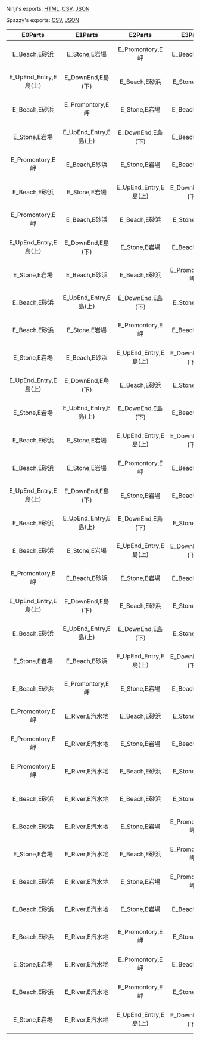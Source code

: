 Ninji's exports: [HTML](https://wuffs.org/acnh/bcsv_150/html/FieldOutsideTemplate.html), [CSV](https://wuffs.org/acnh/bcsv_150/csv/FieldOutsideTemplate.csv), [JSON](https://wuffs.org/acnh/bcsv_150/json/FieldOutsideTemplate.json)

Spazzy's exports: [CSV](https://github.com/McSpazzy/acnh-csv/blob/master/FieldOutsideTemplate.csv), [JSON](https://github.com/McSpazzy/acnh-json/blob/master/FieldOutsideTemplate.json)

| E0Parts | E1Parts | E2Parts | E3Parts | N0Parts | N1Parts | N2Parts | N3Parts | N4Parts | NEParts | NWParts | S0Parts | S1Parts | S2Parts | S3Parts | S4Parts | SEParts | SWParts | SeaType | TemplateKind | W0Parts | W1Parts | W2Parts | W3Parts | WindDirection | UniqueID | EnglishName |
|:--:|:--:|:--:|:--:|:--:|:--:|:--:|:--:|:--:|:--:|:--:|:--:|:--:|:--:|:--:|:--:|:--:|:--:|:--:|:--:|:--:|:--:|:--:|:--:|:--:|:--:|:--:|
| E_Beach,E砂浜 | E_Stone,E岩場 | E_Promontory,E岬 | E_Beach,E砂浜 | N_Stone,N岩場 | N_Stone,N岩場 | N_Stone,N岩場 | N_Tsunekiti,Nつねきち | N_Stone,N岩場 | NE_Stone,NE岩場 | NW_Stone,NW岩場 | S_River,S汽水地 | S_Airport_L,S空港(左) | S_Airport_R,S空港(右) | S_Beach,S砂浜 | S_River,S汽水地 | SE_Jetty,SE砂浜桟橋 | SW_Beach,SW砂浜 | 3B,東西進入可 | 3B_S2,南中州 | W_UpEnd_Entry,W島(上) | W_DownEnd,W島(下) | W_Beach,W砂浜 | W_Stone,W岩場 | DNE_NNW,昼：北東、夜：北西 | 19 | 'FldOutTemplateA00' | 
| E_UpEnd_Entry,E島(上) | E_DownEnd,E島(下) | E_Beach,E砂浜 | E_Stone,E岩場 | N_Stone,N岩場 | N_Tsunekiti,Nつねきち | N_Stone,N岩場 | N_Stone,N岩場 | N_Stone,N岩場 | NE_Stone,NE岩場 | NW_Stone,NW岩場 | S_River,S汽水地 | S_Airport_L,S空港(左) | S_Airport_R,S空港(右) | S_Beach,S砂浜 | S_River,S汽水地 | SE_Beach,SE砂浜 | SW_Jetty,SW砂浜桟橋 | 3B,東西進入可 | 3B_S2,南中州 | W_Stone,W岩場 | W_Beach,W砂浜 | W_Promontory,W岬 | W_Beach,W砂浜 | DNE_NNW,昼：北東、夜：北西 | 21 | 'FldOutTemplateA01' | 
| E_Beach,E砂浜 | E_Promontory,E岬 | E_Stone,E岩場 | E_Beach,E砂浜 | N_Stone,N岩場 | N_Stone,N岩場 | N_Tsunekiti,Nつねきち | N_Stone,N岩場 | N_Stone,N岩場 | NE_Stone,NE岩場 | NW_Stone,NW岩場 | S_River,S汽水地 | S_Airport_L,S空港(左) | S_Airport_R,S空港(右) | S_Beach,S砂浜 | S_River,S汽水地 | SE_Beach,SE砂浜 | SW_Jetty,SW砂浜桟橋 | 3B,東西進入可 | 3B_S2,南中州 | W_Stone,W岩場 | W_UpEnd_Entry,W島(上) | W_DownEnd,W島(下) | W_Beach,W砂浜 | DNE_NNW,昼：北東、夜：北西 | 22 | 'FldOutTemplateA02' | 
| E_Stone,E岩場 | E_UpEnd_Entry,E島(上) | E_DownEnd,E島(下) | E_Beach,E砂浜 | N_Stone,N岩場 | N_Stone,N岩場 | N_Stone,N岩場 | N_Tsunekiti,Nつねきち | N_Stone,N岩場 | NE_Stone,NE岩場 | NW_Stone,NW岩場 | S_River,S汽水地 | S_Beach,S砂浜 | S_Airport_L,S空港(左) | S_Airport_R,S空港(右) | S_River,S汽水地 | SE_Jetty,SE砂浜桟橋 | SW_Beach,SW砂浜 | 3B,東西進入可 | 3B_S2,南中州 | W_Beach,W砂浜 | W_Stone,W岩場 | W_Beach,W砂浜 | W_Promontory,W岬 | DNW_NNE,昼：北西、夜：北東 | 23 | 'FldOutTemplateA03' | 
| E_Promontory,E岬 | E_Beach,E砂浜 | E_Stone,E岩場 | E_Beach,E砂浜 | N_Stone,N岩場 | N_Tsunekiti,Nつねきち | N_Stone,N岩場 | N_Stone,N岩場 | N_Stone,N岩場 | NE_Stone,NE岩場 | NW_Stone,NW岩場 | S_River,S汽水地 | S_Beach,S砂浜 | S_Airport_L,S空港(左) | S_Airport_R,S空港(右) | S_River,S汽水地 | SE_Jetty,SE砂浜桟橋 | SW_Beach,SW砂浜 | 3B,東西進入可 | 3B_S2,南中州 | W_Stone,W岩場 | W_Beach,W砂浜 | W_UpEnd_Entry,W島(上) | W_DownEnd,W島(下) | DNW_NNE,昼：北西、夜：北東 | 25 | 'FldOutTemplateA04' | 
| E_Beach,E砂浜 | E_Stone,E岩場 | E_UpEnd_Entry,E島(上) | E_DownEnd,E島(下) | N_Stone,N岩場 | N_Stone,N岩場 | N_Tsunekiti,Nつねきち | N_Stone,N岩場 | N_Stone,N岩場 | NE_Stone,NE岩場 | NW_Stone,NW岩場 | S_River,S汽水地 | S_Beach,S砂浜 | S_Airport_L,S空港(左) | S_Airport_R,S空港(右) | S_River,S汽水地 | SE_Beach,SE砂浜 | SW_Jetty,SW砂浜桟橋 | 3B,東西進入可 | 3B_S2,南中州 | W_Beach,W砂浜 | W_Promontory,W岬 | W_Stone,W岩場 | W_Beach,W砂浜 | DNW_NNE,昼：北西、夜：北東 | 24 | 'FldOutTemplateA05' | 
| E_Promontory,E岬 | E_Beach,E砂浜 | E_Beach,E砂浜 | E_Stone,E岩場 | N_Stone,N岩場 | N_Tsunekiti,Nつねきち | N_Stone,N岩場 | N_Stone,N岩場 | N_Stone,N岩場 | NE_Stone,NE岩場 | NW_Stone,NW岩場 | S_River,S汽水地 | S_Airport_L,S空港(左) | S_Airport_R,S空港(右) | S_Beach,S砂浜 | S_River,S汽水地 | SE_Beach,SE砂浜 | SW_Jetty,SW砂浜桟橋 | 3B,東西進入可 | 3B_S2,南中州 | W_UpEnd_Entry,W島(上) | W_DownEnd,W島(下) | W_Stone,W岩場 | W_Beach,W砂浜 | DNE_NNW,昼：北東、夜：北西 | 20 | 'FldOutTemplateA06' | 
| E_UpEnd_Entry,E島(上) | E_DownEnd,E島(下) | E_Stone,E岩場 | E_Beach,E砂浜 | N_Stone,N岩場 | N_Stone,N岩場 | N_Tsunekiti,Nつねきち | N_Stone,N岩場 | N_Stone,N岩場 | NE_Stone,NE岩場 | NW_Stone,NW岩場 | S_River,S汽水地 | S_Airport_L,S空港(左) | S_Airport_R,S空港(右) | S_Beach,S砂浜 | S_River,S汽水地 | SE_Jetty,SE砂浜桟橋 | SW_Beach,SW砂浜 | 3B,東西進入可 | 3B_S2,南中州 | W_Promontory,W岬 | W_Beach,W砂浜 | W_Beach,W砂浜 | W_Stone,W岩場 | DNE_NNW,昼：北東、夜：北西 | 17 | 'FldOutTemplateA07' | 
| E_Stone,E岩場 | E_Beach,E砂浜 | E_Beach,E砂浜 | E_Promontory,E岬 | N_Stone,N岩場 | N_Stone,N岩場 | N_Stone,N岩場 | N_Tsunekiti,Nつねきち | N_Stone,N岩場 | NE_Stone,NE岩場 | NW_Stone,NW岩場 | S_River,S汽水地 | S_Airport_L,S空港(左) | S_Airport_R,S空港(右) | S_Beach,S砂浜 | S_River,S汽水地 | SE_Beach,SE砂浜 | SW_Jetty,SW砂浜桟橋 | 3B,東西進入可 | 3B_S2,南中州 | W_Beach,W砂浜 | W_UpEnd_Entry,W島(上) | W_DownEnd,W島(下) | W_Stone,W岩場 | DNE_NNW,昼：北東、夜：北西 | 18 | 'FldOutTemplateA08' | 
| E_Beach,E砂浜 | E_UpEnd_Entry,E島(上) | E_DownEnd,E島(下) | E_Stone,E岩場 | N_Stone,N岩場 | N_Stone,N岩場 | N_Stone,N岩場 | N_Tsunekiti,Nつねきち | N_Stone,N岩場 | NE_Stone,NE岩場 | NW_Stone,NW岩場 | S_River,S汽水地 | S_Beach,S砂浜 | S_Airport_L,S空港(左) | S_Airport_R,S空港(右) | S_River,S汽水地 | SE_Beach,SE砂浜 | SW_Jetty,SW砂浜桟橋 | 3B,東西進入可 | 3B_S2,南中州 | W_Promontory,W岬 | W_Stone,W岩場 | W_Beach,W砂浜 | W_Beach,W砂浜 | DNW_NNE,昼：北西、夜：北東 | 16 | 'FldOutTemplateA09' | 
| E_Beach,E砂浜 | E_Stone,E岩場 | E_Promontory,E岬 | E_Beach,E砂浜 | N_Stone,N岩場 | N_Tsunekiti,Nつねきち | N_Stone,N岩場 | N_Stone,N岩場 | N_Stone,N岩場 | NE_Stone,NE岩場 | NW_Stone,NW岩場 | S_River,S汽水地 | S_Beach,S砂浜 | S_Airport_L,S空港(左) | S_Airport_R,S空港(右) | S_River,S汽水地 | SE_Jetty,SE砂浜桟橋 | SW_Beach,SW砂浜 | 3B,東西進入可 | 3B_S2,南中州 | W_Beach,W砂浜 | W_Stone,W岩場 | W_UpEnd_Entry,W島(上) | W_DownEnd,W島(下) | DNW_NNE,昼：北西、夜：北東 | 15 | 'FldOutTemplateA10' | 
| E_Stone,E岩場 | E_Beach,E砂浜 | E_UpEnd_Entry,E島(上) | E_DownEnd,E島(下) | N_Stone,N岩場 | N_Stone,N岩場 | N_Tsunekiti,Nつねきち | N_Stone,N岩場 | N_Stone,N岩場 | NE_Stone,NE岩場 | NW_Stone,NW岩場 | S_River,S汽水地 | S_Beach,S砂浜 | S_Airport_L,S空港(左) | S_Airport_R,S空港(右) | S_River,S汽水地 | SE_Jetty,SE砂浜桟橋 | SW_Beach,SW砂浜 | 3B,東西進入可 | 3B_S2,南中州 | W_Stone,W岩場 | W_Beach,W砂浜 | W_Beach,W砂浜 | W_Promontory,W岬 | DNW_NNE,昼：北西、夜：北東 | 14 | 'FldOutTemplateA11' | 
| E_UpEnd_Entry,E島(上) | E_DownEnd,E島(下) | E_Beach,E砂浜 | E_Stone,E岩場 | N_Stone,N岩場 | N_Stone,N岩場 | N_Tsunekiti,Nつねきち | N_Stone,N岩場 | N_Stone,N岩場 | NE_Stone,NE岩場 | NW_Stone,NW岩場 | S_Airport_L,S空港(左) | S_Airport_R,S空港(右) | S_Beach,S砂浜 | S_River,S汽水地 | S_Beach,S砂浜 | SE_Jetty,SE砂浜桟橋 | SW_Beach,SW砂浜 | 3B,東西進入可 | 3B_SW,南西中州 | W_Promontory,W岬 | W_River,W汽水地 | W_Stone,W岩場 | W_Beach,W砂浜 | DNW_NNE,昼：北西、夜：北東 | 26 | 'FldOutTemplateB00' | 
| E_Stone,E岩場 | E_UpEnd_Entry,E島(上) | E_DownEnd,E島(下) | E_Beach,E砂浜 | N_Stone,N岩場 | N_Stone,N岩場 | N_Stone,N岩場 | N_Tsunekiti,Nつねきち | N_Stone,N岩場 | NE_Stone,NE岩場 | NW_Stone,NW岩場 | S_Airport_L,S空港(左) | S_Airport_R,S空港(右) | S_Beach,S砂浜 | S_River,S汽水地 | S_Beach,S砂浜 | SE_Jetty,SE砂浜桟橋 | SW_Beach,SW砂浜 | 3B,東西進入可 | 3B_SW,南西中州 | W_Promontory,W岬 | W_River,W汽水地 | W_Beach,W砂浜 | W_Stone,W岩場 | DNW_NNE,昼：北西、夜：北東 | 27 | 'FldOutTemplateB01' | 
| E_Beach,E砂浜 | E_Stone,E岩場 | E_UpEnd_Entry,E島(上) | E_DownEnd,E島(下) | N_Stone,N岩場 | N_Stone,N岩場 | N_Stone,N岩場 | N_Stone,N岩場 | N_Tsunekiti,Nつねきち | NE_Stone,NE岩場 | NW_Stone,NW岩場 | S_Airport_L,S空港(左) | S_Airport_R,S空港(右) | S_Beach,S砂浜 | S_River,S汽水地 | S_Beach,S砂浜 | SE_Jetty,SE砂浜桟橋 | SW_Beach,SW砂浜 | 3B,東西進入可 | 3B_SW,南西中州 | W_Promontory,W岬 | W_River,W汽水地 | W_Stone,W岩場 | W_Beach,W砂浜 | DNW_NNE,昼：北西、夜：北東 | 28 | 'FldOutTemplateB02' | 
| E_Beach,E砂浜 | E_Stone,E岩場 | E_Promontory,E岬 | E_Beach,E砂浜 | N_Stone,N岩場 | N_Stone,N岩場 | N_Tsunekiti,Nつねきち | N_Stone,N岩場 | N_Stone,N岩場 | NE_Stone,NE岩場 | NW_Stone,NW岩場 | S_Airport_L,S空港(左) | S_Airport_R,S空港(右) | S_Beach,S砂浜 | S_River,S汽水地 | S_Beach,S砂浜 | SE_Jetty,SE砂浜桟橋 | SW_Beach,SW砂浜 | 3B,東西進入可 | 3B_SW,南西中州 | W_Beach,W砂浜 | W_River,W汽水地 | W_Stone,W岩場 | W_Beach,W砂浜 | DNW_NNE,昼：北西、夜：北東 | 29 | 'FldOutTemplateB03' | 
| E_UpEnd_Entry,E島(上) | E_DownEnd,E島(下) | E_Stone,E岩場 | E_Beach,E砂浜 | N_Stone,N岩場 | N_Stone,N岩場 | N_Stone,N岩場 | N_Tsunekiti,Nつねきち | N_Stone,N岩場 | NE_Stone,NE岩場 | NW_Stone,NW岩場 | S_Beach,S砂浜 | S_Airport_L,S空港(左) | S_Airport_R,S空港(右) | S_River,S汽水地 | S_Beach,S砂浜 | SE_Jetty,SE砂浜桟橋 | SW_Beach,SW砂浜 | 3B,東西進入可 | 3B_SW,南西中州 | W_Stone,W岩場 | W_River,W汽水地 | W_Beach,W砂浜 | W_Promontory,W岬 | DNW_NNE,昼：北西、夜：北東 | 30 | 'FldOutTemplateB04' | 
| E_Beach,E砂浜 | E_UpEnd_Entry,E島(上) | E_DownEnd,E島(下) | E_Stone,E岩場 | N_Stone,N岩場 | N_Stone,N岩場 | N_Stone,N岩場 | N_Stone,N岩場 | N_Tsunekiti,Nつねきち | NE_Stone,NE岩場 | NW_Stone,NW岩場 | S_Beach,S砂浜 | S_Airport_L,S空港(左) | S_Airport_R,S空港(右) | S_River,S汽水地 | S_Beach,S砂浜 | SE_Jetty,SE砂浜桟橋 | SW_Beach,SW砂浜 | 3B,東西進入可 | 3B_SW,南西中州 | W_Beach,W砂浜 | W_River,W汽水地 | W_Stone,W岩場 | W_Promontory,W岬 | DNW_NNE,昼：北西、夜：北東 | 31 | 'FldOutTemplateB05' | 
| E_Beach,E砂浜 | E_Stone,E岩場 | E_UpEnd_Entry,E島(上) | E_DownEnd,E島(下) | N_Stone,N岩場 | N_Stone,N岩場 | N_Tsunekiti,Nつねきち | N_Stone,N岩場 | N_Stone,N岩場 | NE_Stone,NE岩場 | NW_Stone,NW岩場 | S_Beach,S砂浜 | S_Airport_L,S空港(左) | S_Airport_R,S空港(右) | S_River,S汽水地 | S_Beach,S砂浜 | SE_Jetty,SE砂浜桟橋 | SW_Beach,SW砂浜 | 3B,東西進入可 | 3B_SW,南西中州 | W_Beach,W砂浜 | W_River,W汽水地 | W_Stone,W岩場 | W_Promontory,W岬 | DNW_NNE,昼：北西、夜：北東 | 32 | 'FldOutTemplateB06' | 
| E_Promontory,E岬 | E_Beach,E砂浜 | E_Stone,E岩場 | E_Beach,E砂浜 | N_Stone,N岩場 | N_Stone,N岩場 | N_Stone,N岩場 | N_Tsunekiti,Nつねきち | N_Stone,N岩場 | NE_Stone,NE岩場 | NW_Stone,NW岩場 | S_Beach,S砂浜 | S_Airport_L,S空港(左) | S_Airport_R,S空港(右) | S_River,S汽水地 | S_Beach,S砂浜 | SE_Jetty,SE砂浜桟橋 | SW_Beach,SW砂浜 | 3B,東西進入可 | 3B_SW,南西中州 | W_Beach,W砂浜 | W_River,W汽水地 | W_Beach,W砂浜 | W_Stone,W岩場 | DNW_NNE,昼：北西、夜：北東 | 33 | 'FldOutTemplateB07' | 
| E_UpEnd_Entry,E島(上) | E_DownEnd,E島(下) | E_Beach,E砂浜 | E_Stone,E岩場 | N_Stone,N岩場 | N_Stone,N岩場 | N_Stone,N岩場 | N_Stone,N岩場 | N_Tsunekiti,Nつねきち | NE_Stone,NE岩場 | NW_Stone,NW岩場 | S_Beach,S砂浜 | S_Airport_L,S空港(左) | S_Airport_R,S空港(右) | S_River,S汽水地 | S_Beach,S砂浜 | SE_Jetty,SE砂浜桟橋 | SW_Beach,SW砂浜 | 3B,東西進入可 | 3B_SW,南西中州 | W_Stone,W岩場 | W_River,W汽水地 | W_Promontory,W岬 | W_Beach,W砂浜 | DNW_NNE,昼：北西、夜：北東 | 34 | 'FldOutTemplateB08' | 
| E_Beach,E砂浜 | E_UpEnd_Entry,E島(上) | E_DownEnd,E島(下) | E_Stone,E岩場 | N_Stone,N岩場 | N_Stone,N岩場 | N_Tsunekiti,Nつねきち | N_Stone,N岩場 | N_Stone,N岩場 | NE_Stone,NE岩場 | NW_Stone,NW岩場 | S_Airport_L,S空港(左) | S_Airport_R,S空港(右) | S_Beach,S砂浜 | S_River,S汽水地 | S_Beach,S砂浜 | SE_Jetty,SE砂浜桟橋 | SW_Beach,SW砂浜 | 3B,東西進入可 | 3B_SW,南西中州 | W_Beach,W砂浜 | W_River,W汽水地 | W_Promontory,W岬 | W_Stone,W岩場 | DNW_NNE,昼：北西、夜：北東 | 35 | 'FldOutTemplateB09' | 
| E_Stone,E岩場 | E_Beach,E砂浜 | E_UpEnd_Entry,E島(上) | E_DownEnd,E島(下) | N_Stone,N岩場 | N_Stone,N岩場 | N_Stone,N岩場 | N_Tsunekiti,Nつねきち | N_Stone,N岩場 | NE_Stone,NE岩場 | NW_Stone,NW岩場 | S_Beach,S砂浜 | S_Airport_L,S空港(左) | S_Airport_R,S空港(右) | S_River,S汽水地 | S_Beach,S砂浜 | SE_Jetty,SE砂浜桟橋 | SW_Beach,SW砂浜 | 3B,東西進入可 | 3B_SW,南西中州 | W_Beach,W砂浜 | W_River,W汽水地 | W_Promontory,W岬 | W_Stone,W岩場 | DNW_NNE,昼：北西、夜：北東 | 36 | 'FldOutTemplateB10' | 
| E_Beach,E砂浜 | E_Promontory,E岬 | E_Stone,E岩場 | E_Beach,E砂浜 | N_Stone,N岩場 | N_Stone,N岩場 | N_Stone,N岩場 | N_Stone,N岩場 | N_Tsunekiti,Nつねきち | NE_Stone,NE岩場 | NW_Stone,NW岩場 | S_Airport_L,S空港(左) | S_Airport_R,S空港(右) | S_Beach,S砂浜 | S_River,S汽水地 | S_Beach,S砂浜 | SE_Jetty,SE砂浜桟橋 | SW_Beach,SW砂浜 | 3B,東西進入可 | 3B_SW,南西中州 | W_Stone,W岩場 | W_River,W汽水地 | W_UpEnd_Entry,W島(上) | W_DownEnd,W島(下) | DNW_NNE,昼：北西、夜：北東 | 37 | 'FldOutTemplateB11' | 
| E_Promontory,E岬 | E_River,E汽水地 | E_Beach,E砂浜 | E_Stone,E岩場 | N_Tsunekiti,Nつねきち | N_Stone,N岩場 | N_Stone,N岩場 | N_Stone,N岩場 | N_Stone,N岩場 | NE_Stone,NE岩場 | NW_Stone,NW岩場 | S_Beach,S砂浜 | S_River,S汽水地 | S_Airport_L,S空港(左) | S_Airport_R,S空港(右) | S_Beach,S砂浜 | SE_Beach,SE砂浜 | SW_Jetty,SW砂浜桟橋 | 3B,東西進入可 | 3B_SE,南東中州 | W_UpEnd_Entry,W島(上) | W_DownEnd,W島(下) | W_Stone,W岩場 | W_Beach,W砂浜 | DNE_NNW,昼：北東、夜：北西 | 38 | 'FldOutTemplateC00' | 
| E_Promontory,E岬 | E_River,E汽水地 | E_Stone,E岩場 | E_Beach,E砂浜 | N_Stone,N岩場 | N_Tsunekiti,Nつねきち | N_Stone,N岩場 | N_Stone,N岩場 | N_Stone,N岩場 | NE_Stone,NE岩場 | NW_Stone,NW岩場 | S_Beach,S砂浜 | S_River,S汽水地 | S_Airport_L,S空港(左) | S_Airport_R,S空港(右) | S_Beach,S砂浜 | SE_Beach,SE砂浜 | SW_Jetty,SW砂浜桟橋 | 3B,東西進入可 | 3B_SE,南東中州 | W_Beach,W砂浜 | W_UpEnd_Entry,W島(上) | W_DownEnd,W島(下) | W_Stone,W岩場 | DNE_NNW,昼：北東、夜：北西 | 39 | 'FldOutTemplateC01' | 
| E_Promontory,E岬 | E_River,E汽水地 | E_Beach,E砂浜 | E_Stone,E岩場 | N_Stone,N岩場 | N_Stone,N岩場 | N_Tsunekiti,Nつねきち | N_Stone,N岩場 | N_Stone,N岩場 | NE_Stone,NE岩場 | NW_Stone,NW岩場 | S_Beach,S砂浜 | S_River,S汽水地 | S_Airport_L,S空港(左) | S_Airport_R,S空港(右) | S_Beach,S砂浜 | SE_Beach,SE砂浜 | SW_Jetty,SW砂浜桟橋 | 3B,東西進入可 | 3B_SE,南東中州 | W_Beach,W砂浜 | W_Stone,W岩場 | W_UpEnd_Entry,W島(上) | W_DownEnd,W島(下) | DNE_NNW,昼：北東、夜：北西 | 40 | 'FldOutTemplateC02' | 
| E_Beach,E砂浜 | E_River,E汽水地 | E_Beach,E砂浜 | E_Stone,E岩場 | N_Tsunekiti,Nつねきち | N_Stone,N岩場 | N_Stone,N岩場 | N_Stone,N岩場 | N_Stone,N岩場 | NE_Stone,NE岩場 | NW_Stone,NW岩場 | S_Beach,S砂浜 | S_River,S汽水地 | S_Airport_L,S空港(左) | S_Airport_R,S空港(右) | S_Beach,S砂浜 | SE_Beach,SE砂浜 | SW_Jetty,SW砂浜桟橋 | 3B,東西進入可 | 3B_SE,南東中州 | W_Promontory,W岬 | W_Stone,W岩場 | W_Beach,W砂浜 | W_Beach,W砂浜 | DNE_NNW,昼：北東、夜：北西 | 41 | 'FldOutTemplateC03' | 
| E_Beach,E砂浜 | E_River,E汽水地 | E_Stone,E岩場 | E_Promontory,E岬 | N_Stone,N岩場 | N_Tsunekiti,Nつねきち | N_Stone,N岩場 | N_Stone,N岩場 | N_Stone,N岩場 | NE_Stone,NE岩場 | NW_Stone,NW岩場 | S_Beach,S砂浜 | S_River,S汽水地 | S_Beach,S砂浜 | S_Airport_L,S空港(左) | S_Airport_R,S空港(右) | SE_Beach,SE砂浜 | SW_Jetty,SW砂浜桟橋 | 3B,東西進入可 | 3B_SE,南東中州 | W_UpEnd_Entry,W島(上) | W_DownEnd,W島(下) | W_Stone,W岩場 | W_Beach,W砂浜 | DNE_NNW,昼：北東、夜：北西 | 42 | 'FldOutTemplateC04' | 
| E_Stone,E岩場 | E_River,E汽水地 | E_Beach,E砂浜 | E_Promontory,E岬 | N_Stone,N岩場 | N_Stone,N岩場 | N_Tsunekiti,Nつねきち | N_Stone,N岩場 | N_Stone,N岩場 | NE_Stone,NE岩場 | NW_Stone,NW岩場 | S_Beach,S砂浜 | S_River,S汽水地 | S_Beach,S砂浜 | S_Airport_L,S空港(左) | S_Airport_R,S空港(右) | SE_Beach,SE砂浜 | SW_Jetty,SW砂浜桟橋 | 3B,東西進入可 | 3B_SE,南東中州 | W_Beach,W砂浜 | W_UpEnd_Entry,W島(上) | W_DownEnd,W島(下) | W_Stone,W岩場 | DNE_NNW,昼：北東、夜：北西 | 43 | 'FldOutTemplateC05' | 
| E_Beach,E砂浜 | E_River,E汽水地 | E_Stone,E岩場 | E_Promontory,E岬 | N_Tsunekiti,Nつねきち | N_Stone,N岩場 | N_Stone,N岩場 | N_Stone,N岩場 | N_Stone,N岩場 | NE_Stone,NE岩場 | NW_Stone,NW岩場 | S_Beach,S砂浜 | S_River,S汽水地 | S_Beach,S砂浜 | S_Airport_L,S空港(左) | S_Airport_R,S空港(右) | SE_Beach,SE砂浜 | SW_Jetty,SW砂浜桟橋 | 3B,東西進入可 | 3B_SE,南東中州 | W_Beach,W砂浜 | W_Stone,W岩場 | W_UpEnd_Entry,W島(上) | W_DownEnd,W島(下) | DNE_NNW,昼：北東、夜：北西 | 44 | 'FldOutTemplateC06' | 
| E_Beach,E砂浜 | E_River,E汽水地 | E_Stone,E岩場 | E_Beach,E砂浜 | N_Stone,N岩場 | N_Tsunekiti,Nつねきち | N_Stone,N岩場 | N_Stone,N岩場 | N_Stone,N岩場 | NE_Stone,NE岩場 | NW_Stone,NW岩場 | S_Beach,S砂浜 | S_River,S汽水地 | S_Beach,S砂浜 | S_Airport_L,S空港(左) | S_Airport_R,S空港(右) | SE_Beach,SE砂浜 | SW_Jetty,SW砂浜桟橋 | 3B,東西進入可 | 3B_SE,南東中州 | W_Stone,W岩場 | W_Promontory,W岬 | W_Beach,W砂浜 | W_Beach,W砂浜 | DNE_NNW,昼：北東、夜：北西 | 45 | 'FldOutTemplateC07' | 
| E_Beach,E砂浜 | E_River,E汽水地 | E_Promontory,E岬 | E_Stone,E岩場 | N_Stone,N岩場 | N_Stone,N岩場 | N_Tsunekiti,Nつねきち | N_Stone,N岩場 | N_Stone,N岩場 | NE_Stone,NE岩場 | NW_Stone,NW岩場 | S_Beach,S砂浜 | S_River,S汽水地 | S_Airport_L,S空港(左) | S_Airport_R,S空港(右) | S_Beach,S砂浜 | SE_Beach,SE砂浜 | SW_Jetty,SW砂浜桟橋 | 3B,東西進入可 | 3B_SE,南東中州 | W_UpEnd_Entry,W島(上) | W_DownEnd,W島(下) | W_Stone,W岩場 | W_Beach,W砂浜 | DNE_NNW,昼：北東、夜：北西 | 46 | 'FldOutTemplateC08' | 
| E_Stone,E岩場 | E_River,E汽水地 | E_Promontory,E岬 | E_Beach,E砂浜 | N_Tsunekiti,Nつねきち | N_Stone,N岩場 | N_Stone,N岩場 | N_Stone,N岩場 | N_Stone,N岩場 | NE_Stone,NE岩場 | NW_Stone,NW岩場 | S_Beach,S砂浜 | S_River,S汽水地 | S_Beach,S砂浜 | S_Airport_L,S空港(左) | S_Airport_R,S空港(右) | SE_Beach,SE砂浜 | SW_Jetty,SW砂浜桟橋 | 3B,東西進入可 | 3B_SE,南東中州 | W_Beach,W砂浜 | W_UpEnd_Entry,W島(上) | W_DownEnd,W島(下) | W_Beach,W砂浜 | DNE_NNW,昼：北東、夜：北西 | 47 | 'FldOutTemplateC09' | 
| E_Beach,E砂浜 | E_River,E汽水地 | E_Promontory,E岬 | E_Stone,E岩場 | N_Stone,N岩場 | N_Tsunekiti,Nつねきち | N_Stone,N岩場 | N_Stone,N岩場 | N_Stone,N岩場 | NE_Stone,NE岩場 | NW_Stone,NW岩場 | S_Beach,S砂浜 | S_River,S汽水地 | S_Airport_L,S空港(左) | S_Airport_R,S空港(右) | S_Beach,S砂浜 | SE_Beach,SE砂浜 | SW_Jetty,SW砂浜桟橋 | 3B,東西進入可 | 3B_SE,南東中州 | W_Beach,W砂浜 | W_Stone,W岩場 | W_UpEnd_Entry,W島(上) | W_DownEnd,W島(下) | DNE_NNW,昼：北東、夜：北西 | 48 | 'FldOutTemplateC10' | 
| E_Stone,E岩場 | E_River,E汽水地 | E_UpEnd_Entry,E島(上) | E_DownEnd,E島(下) | N_Stone,N岩場 | N_Stone,N岩場 | N_Tsunekiti,Nつねきち | N_Stone,N岩場 | N_Stone,N岩場 | NE_Stone,NE岩場 | NW_Stone,NW岩場 | S_Beach,S砂浜 | S_River,S汽水地 | S_Beach,S砂浜 | S_Airport_L,S空港(左) | S_Airport_R,S空港(右) | SE_Beach,SE砂浜 | SW_Jetty,SW砂浜桟橋 | 3B,東西進入可 | 3B_SE,南東中州 | W_Beach,W砂浜 | W_Stone,W岩場 | W_Promontory,W岬 | W_Beach,W砂浜 | DNE_NNW,昼：北東、夜：北西 | 49 | 'FldOutTemplateC11' | 
